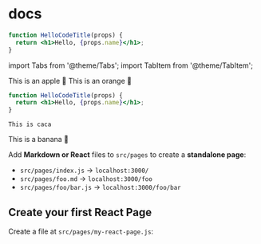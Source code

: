 # docs

```jsx title="/src/components/HelloCodeTitle.js"
function HelloCodeTitle(props) {
  return <h1>Hello, {props.name}</h1>;
}
```
import Tabs from '@theme/Tabs';
import TabItem from '@theme/TabItem';

<Tabs>
  <TabItem value="apple" label="Apple" default>
    This is an apple 🍎
  </TabItem>
  <TabItem value="orange" label="Orange">
    This is an orange 🍊

  ```jsx title="/src/components/HelloCodeTitle.js"
  function HelloCodeTitle(props) {
    return <h1>Hello, {props.name}</h1>;
  }
  ```
    This is caca
  </TabItem>
  <TabItem value="banana" label="Banana">
    This is a banana 🍌
  </TabItem>
</Tabs>

Add **Markdown or React** files to `src/pages` to create a **standalone page**:

- `src/pages/index.js` → `localhost:3000/`
- `src/pages/foo.md` → `localhost:3000/foo`
- `src/pages/foo/bar.js` → `localhost:3000/foo/bar`

## Create your first React Page

Create a file at `src/pages/my-react-page.js`:
